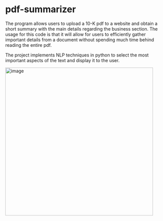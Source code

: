 # pdf-summarizer
The program allows users to upload a 10-K pdf to a website and obtain a short summary with the main details regarding the business section.
The usage for this code is that it will allow for users to efficiently gather important details from a document without spending much time behind reading the entire pdf.

The project implements NLP techniques in python to select the most important aspects of the text and display it to the user.

<img width="465" alt="image" src="https://github.com/kaival1524/pdf-summarizer/assets/69801409/aa76d547-2814-4cfe-9c7e-e023681df11b">
